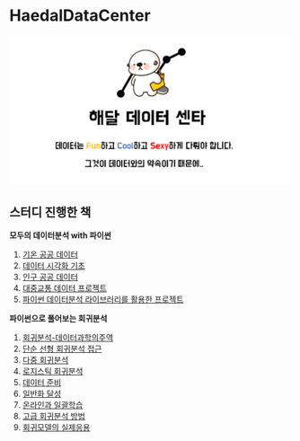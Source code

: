 # HaedalDataCenter

![main](main.png)

## 스터디 진행한 책

**모두의 데이터분석 with 파이썬**

1. [기온 공공 데이터](모두의데이터분석with파이썬\01.기온공공데이터\README.md)
2. [데이터 시각화 기초](모두의데이터분석with파이썬\02.데이터시각화기초\README.md)
3. [인구 공공 데이터](모두의데이터분석with파이썬\03.인구공공데이터\README.md)
4. [대중교통 데이터 프로젝트](모두의데이터분석with파이썬\04.대중교통데이터프로젝트\README.md)
5. [파이썬 데이터분석 라이브러리를 활용한 프로젝트](모두의데이터분석with파이썬\05.파이썬데이터분석라이브러리를활용한프로젝트\README.md)



**파이썬으로 풀어보는 회귀분석**

1. [회귀분석-데이터과학의주역](파이썬으로풀어보는회귀분석\01.회귀분석-데이터과학의주역\README.md)
2. [단순 선형 회귀분석 접근](파이썬으로풀어보는회귀분석\02.단순선형회귀분석접근\README.md)
3. [다중 회귀분석](파이썬으로풀어보는회귀분석\03.다중회귀분석\README.md)
4. [로지스틱 회귀분석](파이썬으로풀어보는회귀분석\04.로지스틱회귀분석\README.md)
5. [데이터 준비](파이썬으로풀어보는회귀분석\05.데이터준비\README.md)
6. [일반화 달성](파이썬으로풀어보는회귀분석\06.일반화달성\README.md)
7. [온라인과 일괄학습](파이썬으로풀어보는회귀분석\07.온라인과일괄학습\README.md)
8. [고급 회귀분석 방법](파이썬으로풀어보는회귀분석\08.고급회귀분석방법\README.md)
9. [회귀모델의 실제응용](파이썬으로풀어보는회귀분석\09.회귀모델의실제응용\README.md)